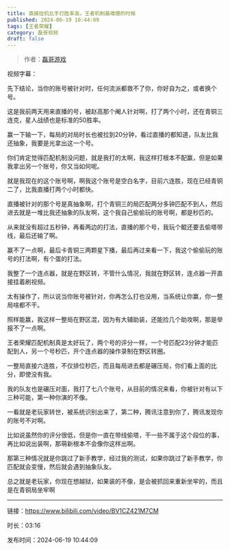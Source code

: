 ```yaml
---
title: 直接挂机比手打胜率高，王者机制最难绷的时候
published: 2024-06-19 10:44:09
tags: [王者荣耀]
category: 磊哥视频
draft: false
---
```



> 作者：[磊哥游戏](https://space.bilibili.com/268941858?spm_id_from=333.788.upinfo.head.click)

视频字幕：

先下结论，当你的账号被针对时，任何流派都救不了你，你好自为之，或者换个号。

这是我前两天用来直播的号，被赵高那个阉人针对啊，打了两个小时，还在青铜三连克，星人战绩也是标准的50胜率。

赢一下输一下，每局的对局时长也被拉到20分钟，看过直播的都知道，队友比我还抽象，我要是光拿出这一个号。

你们肯定觉得匹配机制没问题，就是我打的太啊，我这样打根本不配赢，但是如果我拿出另一个账号，你又当如何呢。

就是我现在的这个账号啊，啊我这个账号是空白名字，目前六连胜，现在已经青铜二了，比我直播打两个小时都快。

直播被针对的那个号是真抽象啊，打个青铜三的局匹配两分多钟匹配不到人，然后进去就是一堆比我还抽象的队友啊，这个我自己偷偷玩的账号啊，都是秒匹的。

从来就没有超过五秒钟，再看两边的打法，直播的那个号，我玩个鲲还要去偷塔带线，最后还输了啊。

赢不了一点啊，最后卡青铜三两颗星下播，最后再过来看一下，我这个偷偷玩的账号的打法啊，有个蛋的打法。

我整了一个连点器，就是在野区转，不管什么情况，我就在野区转，连点器一开直接挂着刷视频。

太有操作了，所以说当你账号被针对，你再怎么打也没用，当系统让你赢，你一整局啥都不干。

照样能赢，我这样一整局在野区混，因为有大辅助装，还能捡几个助攻啊，那是举报不了一点啊。

王者荣耀匹配机制真是太好玩了，两个号的评分一样，一个号匹配23分钟才能匹配到人，另一个号秒匹，开个连点器的操作录制在野区转圈。

一整局直接六连胜，不仅排位秒匹，而且每局进去都是碾压局，你们看上面的比分，即使没有我。

我的队友也是碾压对面，我打了七八个账号，从目前的情况来看，你被针对有以下三种可能，第一种你演的不像。

一看就是老玩家转世，被系统识别出来了，第二种，腾讯注意到你了，腾讯发现你的账号不对啊。

比如说虽然你的评分很低，但是你一直在带线偷塔，干一些不属于这个段位的事，再比如说出装啊，那萌新根本不会像你这样出啊。

那第三种情况就是你跳过了新手教学，经过我的测试，如果你跳过了新手教学，你匹配就会变慢，然后就会遇到抽象队友。

总之就是老玩家，你现在想越狱，如果装的不像，是会被抓回来重新坐牢的，而且是在青铜局坐牢啊

---

链接：https://www.bilibili.com/video/BV1CZ421M7CM

时长：03:16

发布时间：2024-06-19 10:44:09
